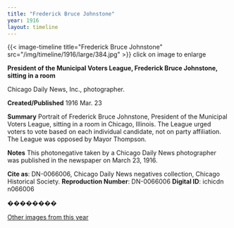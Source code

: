 ```yaml
---
title: "Frederick Bruce Johnstone"
year: 1916
layout: timeline
---
```


{{< image-timeline title="Frederick Bruce Johnstone" src="/img/timeline/1916/large/384.jpg" >}}
click on image to enlarge

__**President of the Municipal Voters League, Frederick Bruce Johnstone, sitting in a room**__

Chicago Daily News, Inc., photographer.

**Created/Published**
1916 Mar. 23

**Summary**
Portrait of Frederick Bruce Johnstone, President of the Municipal Voters League, sitting in a room in Chicago, Illinois. The League urged voters to vote based on each individual candidate, not on party affiliation. The League was opposed by Mayor Thompson.

**Notes**
This photonegative taken by a Chicago Daily News photographer was published in the newspaper on March 23, 1916.

__Cite as__: DN-0066006, Chicago Daily News negatives collection, Chicago Historical Society.
__Reproduction Number__: DN-0066006
__Digital ID__: ichicdn n066006

��������  

[Other images from this year](/historical/timeline/1916)